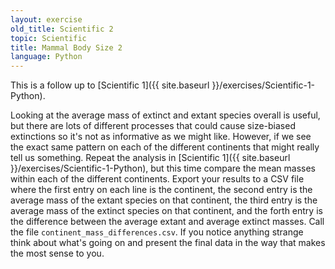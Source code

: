 ```yaml
---
layout: exercise
old_title: Scientific 2
topic: Scientific
title: Mammal Body Size 2
language: Python
---
```


This is a follow up to
[Scientific 1]({{ site.baseurl }}/exercises/Scientific-1-Python).

Looking at the average mass of extinct and extant species overall is useful, but
there are lots of different processes that could cause size-biased extinctions
so it's not as informative as we might like.  However, if we see the exact same
pattern on each of the different continents that might really tell us
something. Repeat the analysis in
[Scientific 1]({{ site.baseurl }}/exercises/Scientific-1-Python), but this time compare the
mean masses within each of the different continents. Export your results to a
CSV file where the first entry on each line is the continent, the second entry
is the average mass of the extant species on that continent, the third entry is
the average mass of the extinct species on that continent, and the forth entry
is the difference between the average extant and average extinct masses. Call
the file `continent_mass_differences.csv`. If you notice anything
strange think about what's going on and present the final data in the way that
makes the most sense to you.
